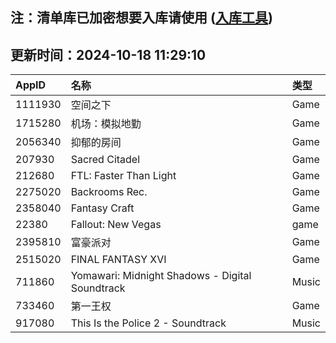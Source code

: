 ## 注：清单库已加密想要入库请使用 ([入库工具](https://github.com/BlankTMing/ManifestAutoUpdate/releases))

## 更新时间：2024-10-18 11:29:10
| AppID | 名称 | 类型  |
| :-------------------- | :----------------------------- | :----------- |
| 1111930 | 空间之下| Game |
| 1715280 | 机场：模拟地勤| Game |
| 2056340 | 抑郁的房间| Game |
| 207930 | Sacred Citadel| Game |
| 212680 | FTL: Faster Than Light| Game |
| 2275020 | Backrooms Rec.| Game |
| 2358040 | Fantasy Craft| Game |
| 22380 | Fallout: New Vegas| game |
| 2395810 | 富豪派对| Game |
| 2515020 | FINAL FANTASY XVI| Game |
| 711860 | Yomawari: Midnight Shadows - Digital Soundtrack| Music |
| 733460 | 第一王权| Game |
| 917080 | This Is the Police 2 - Soundtrack| Music |
